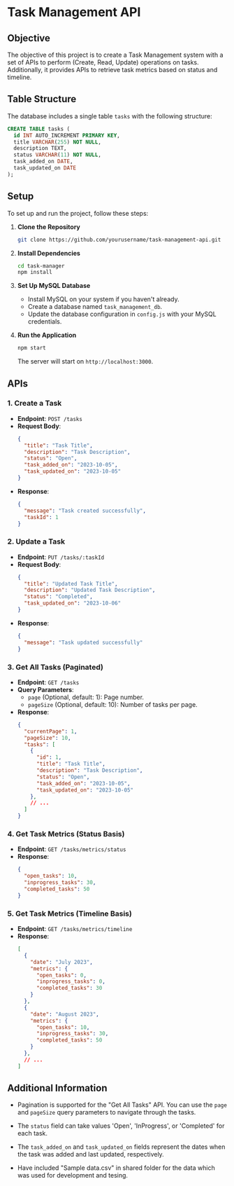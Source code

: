 # Task Management API

## Objective

The objective of this project is to create a Task Management system with a set of APIs to perform (Create, Read, Update) operations on tasks. Additionally, it provides APIs to retrieve task metrics based on status and timeline.

## Table Structure

The database includes a single table `tasks` with the following structure:

```sql
CREATE TABLE tasks (
  id INT AUTO_INCREMENT PRIMARY KEY,
  title VARCHAR(255) NOT NULL,
  description TEXT,
  status VARCHAR(11) NOT NULL,
  task_added_on DATE,
  task_updated_on DATE
);
```

## Setup

To set up and run the project, follow these steps:

1. **Clone the Repository**

   ```bash
   git clone https://github.com/yourusername/task-management-api.git
   ```

2. **Install Dependencies**

   ```bash
   cd task-manager
   npm install
   ```

3. **Set Up MySQL Database**

   - Install MySQL on your system if you haven't already.
   - Create a database named `task_management_db`.
   - Update the database configuration in `config.js` with your MySQL credentials.

4. **Run the Application**

   ```bash
   npm start
   ```

   The server will start on `http://localhost:3000`.

## APIs

### 1. Create a Task

- **Endpoint**: `POST /tasks`
- **Request Body**:
  ```json
  {
    "title": "Task Title",
    "description": "Task Description",
    "status": "Open",
    "task_added_on": "2023-10-05",
    "task_updated_on": "2023-10-05"
  }
  ```
- **Response**:
  ```json
  {
    "message": "Task created successfully",
    "taskId": 1
  }
  ```

### 2. Update a Task

- **Endpoint**: `PUT /tasks/:taskId`
- **Request Body**:
  ```json
  {
    "title": "Updated Task Title",
    "description": "Updated Task Description",
    "status": "Completed",
    "task_updated_on": "2023-10-06"
  }
  ```
- **Response**:
  ```json
  {
    "message": "Task updated successfully"
  }
  ```

### 3. Get All Tasks (Paginated)

- **Endpoint**: `GET /tasks`
- **Query Parameters**:
  - `page` (Optional, default: 1): Page number.
  - `pageSize` (Optional, default: 10): Number of tasks per page.
- **Response**:
  ```json
  {
    "currentPage": 1,
    "pageSize": 10,
    "tasks": [
      {
        "id": 1,
        "title": "Task Title",
        "description": "Task Description",
        "status": "Open",
        "task_added_on": "2023-10-05",
        "task_updated_on": "2023-10-05"
      },
      // ...
    ]
  }
  ```

### 4. Get Task Metrics (Status Basis)

- **Endpoint**: `GET /tasks/metrics/status`
- **Response**:
  ```json
  {
    "open_tasks": 10,
    "inprogress_tasks": 30,
    "completed_tasks": 50
  }
  ```

### 5. Get Task Metrics (Timeline Basis)

- **Endpoint**: `GET /tasks/metrics/timeline`
- **Response**:
  ```json
  [
    {
      "date": "July 2023",
      "metrics": {
        "open_tasks": 0,
        "inprogress_tasks": 0,
        "completed_tasks": 30
      }
    },
    {
      "date": "August 2023",
      "metrics": {
        "open_tasks": 10,
        "inprogress_tasks": 30,
        "completed_tasks": 50
      }
    },
    // ...
  ]
  ```

## Additional Information

- Pagination is supported for the "Get All Tasks" API. You can use the `page` and `pageSize` query parameters to navigate through the tasks.

- The `status` field can take values 'Open', 'InProgress', or 'Completed' for each task.

- The `task_added_on` and `task_updated_on` fields represent the dates when the task was added and last updated, respectively.

- Have included "Sample data.csv" in shared folder for the data which was used for development and tesing.
